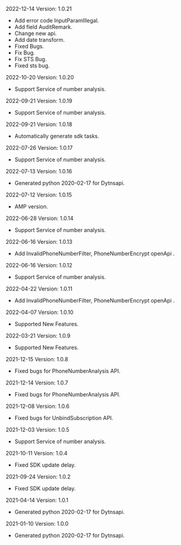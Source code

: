2022-12-14 Version: 1.0.21
- Add error code InputParamIllegal.
- Add field AuditRemark.
- Change new api.
- Add date transform.
- Fixed Bugs.
- Fix Bug.
- Fix STS Bug.
- Fixed sts bug.

2022-10-20 Version: 1.0.20
- Support Service of number analysis.

2022-09-21 Version: 1.0.19
- Support Service of number analysis.

2022-09-21 Version: 1.0.18
- Automatically generate sdk tasks.

2022-07-26 Version: 1.0.17
- Support Service of number analysis.

2022-07-13 Version: 1.0.16
- Generated python 2020-02-17 for Dytnsapi.

2022-07-12 Version: 1.0.15
- AMP version.

2022-06-28 Version: 1.0.14
- Support Service of number analysis.

2022-06-16 Version: 1.0.13
- Add InvalidPhoneNumberFilter, PhoneNumberEncrypt openApi .

2022-06-16 Version: 1.0.12
- Support Service of number analysis.

2022-04-22 Version: 1.0.11
- Add InvalidPhoneNumberFilter, PhoneNumberEncrypt openApi .

2022-04-07 Version: 1.0.10
- Supported New Features.

2022-03-21 Version: 1.0.9
- Supported New Features.

2021-12-15 Version: 1.0.8
- Fixed bugs for PhoneNumberAnalysis API.

2021-12-14 Version: 1.0.7
- Fixed bugs for PhoneNumberAnalysis API.

2021-12-08 Version: 1.0.6
- Fixed bugs for UnbindSubscription API.

2021-12-03 Version: 1.0.5
- Support Service of number analysis.

2021-10-11 Version: 1.0.4
- Fixed SDK update delay.

2021-09-24 Version: 1.0.2
- Fixed SDK update delay.

2021-04-14 Version: 1.0.1
- Generated python 2020-02-17 for Dytnsapi.

2021-01-10 Version: 1.0.0
- Generated python 2020-02-17 for Dytnsapi.

